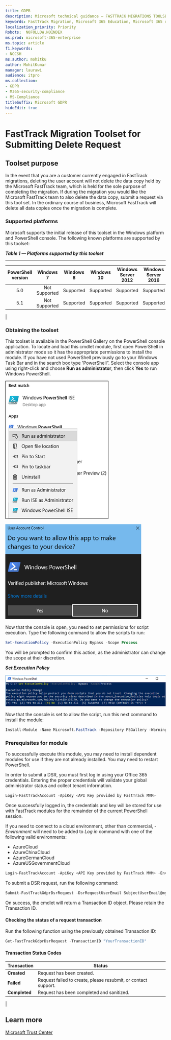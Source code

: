 ```yaml
---
title: GDPR
description: Microsoft technical guidance — FASTTRACK MIGRATIONS TOOLSET FOR SUBMITTING DELETE REQUEST
keywords: FastTrack Migration, Microsoft 365 Education, Microsoft 365 documentation, GDPR
localization_priority: Priority
Robots:  NOFOLLOW,NOINDEX
ms.prod: microsoft-365-enterprise
ms.topic: article
f1.keywords:
- NOCSH
ms.author: mohitku
author: MohitKumar
manager: laurawi
audience: itpro
ms.collection:
- GDPR
- M365-security-compliance
- MS-Compliance
titleSuffix: Microsoft GDPR
hideEdit: true
---
```


# FastTrack Migration Toolset for Submitting Delete Request

## Toolset purpose

In the event that you are a customer currently engaged in FastTrack migrations, deleting the user account will not delete the data copy held by the Microsoft FastTrack team, which is held for the sole purpose of completing the migration. If during the migration you would like the Microsoft FastTrack team to also delete the data copy, submit a request via this tool set. In the ordinary course of business, Microsoft FastTrack will delete all data copies once the migration is complete.

### Supported platforms

Microsoft supports the initial release of this  toolset in the Windows platform and PowerShell console. The following known platforms are supported by this toolset:

***Table 1 — Platforms supported by this toolset***

****

|PowerShell version|Windows 7|Windows 8|Windows 10|Windows Server 2012|Windows Server 2016|
|:---:|:---:|:---:|:---:|:---:|:---:|
|5.0|Not Supported|Supported|Supported|Supported|Supported|
|5.1|Not Supported|Supported|Supported|Supported|Supported|
|

### Obtaining the toolset

This toolset is available in the PowerShell Gallery on the PowerShell console application.  To locate and load this cmdlet module, first open PowerShell in administrator mode so it has the appropriate permissions to install the module. If you have not used PowerShell previously go to your Windows Task Bar and in the search box type 'PowerShell”. Select the console app using right-click and choose **Run as administrator**, then click **Yes** to run Windows PowerShell.

![PowerShell — Run as administrator.](../media/fasttrack-powershell_image.png)

![PowerShell — Allow app to make changes.](../media/fasttrack-run-powershell_image.png)

Now that the console is open, you need to set permissions for script execution. Type the following command to allow the scripts to run:

```powershell
Set-ExecutionPolicy -ExecutionPolicy Bypass -Scope Process
```

You will be prompted to confirm this action, as the administrator can change the scope at their discretion.

***Set Execution Policy***

![Set Execution Policy Change in PowerShell.](../media/powershell-set-execution-policy_image.png)

Now that the console is set to allow the script, run this next command to install the module:

```powershell
Install-Module -Name Microsoft.FastTrack -Repository PSGallery -WarningAction SilentlyContinue -Force
```

### Prerequisites for module

To successfully execute this module, you may need to install dependent modules for use if they are not already installed. You may need to restart PowerShell.

In order to submit a DSR, you must first log in using your Office 365 credentials. Entering the proper credentials will validate your global administrator status and collect tenant information.

```powershell
Login-FastTrackAccount -ApiKey <API Key provided by FastTrack MVM>
```

Once successfully logged in, the credentials and key will be stored for use with FastTrack modules for the remainder of the current PowerShell session.

If you need to connect to a cloud environment, other than commercial, *-Environment* will need to be added to *Log in* command with one of the following valid environments:

- AzureCloud
- AzureChinaCloud
- AzureGermanCloud
- AzureUSGovernmentCloud

```powershell
Login-FastTrackAccount -ApiKey <API Key provided by FastTrack MVM> -Environment <cloud environment>
```

To submit a DSR request, run the following command:

```powershell
Submit-FastTrackGdprDsrRequest -DsrRequestUserEmail SubjectUserEmail@mycompany.com
```

On success, the cmdlet will return a Transaction ID object. Please retain the Transaction ID.

#### Checking the status of a request transaction

Run the following function using the previously obtained Transaction ID:

```powershell
Get-FastTrackGdprDsrRequest -TransactionID "YourTransactionID"
```

#### Transaction Status Codes

|Transaction|Status|
|---|---|
|**Created**|Request has been created.|
|**Failed**|Request failed to create, please resubmit, or contact support.|
|**Completed**|Request has been completed and sanitized.|
|

<!-- original version: **Created**	Request has been created<br/>**Failed**	Request failed to create, please resubmit, or contact support<br/>**Completed**	Request has been completed and sanitized -->

## Learn more

[Microsoft Trust Center](https://www.microsoft.com/trust-center/privacy/gdpr-overview)
